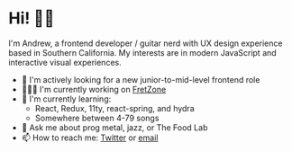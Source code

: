 # Hi! 👋🏽
<!--
**dawneraq/dawneraq** is a ✨ _special_ ✨ repository because its `README.md` (this file) appears on your GitHub profile.

Here are some ideas to get you started:

- 🔭 I'm currently working on ...
- 🌱 I'm currently learning ...
- 👯 I'm looking to collaborate on ...
- 🤔 I'm looking for help with ...
- 💬 Ask me about ...
- 📫 How to reach me: ...
- 😄 Pronouns: ...
- ⚡ Fun fact: ...
-->

I'm Andrew, a frontend developer / guitar nerd with UX design experience based in Southern California. My interests are in modern JavaScript and interactive visual experiences.

- 👀 I'm actively looking for a new junior-to-mid-level frontend role
- 👨🏽‍💻 I'm currently working on [FretZone](https://github.com/dawneraq/fret-zone)
- 🌱 I'm currently learning:
  - React, Redux, 11ty, react-spring, and hydra
  - Somewhere between 4-79 songs
- 💬 Ask me about prog metal, jazz, or The Food Lab
- 📫 How to reach me: [Twitter](https://twitter.com/aqandrew) or [email](mailto:hi@aqandrew.com)
